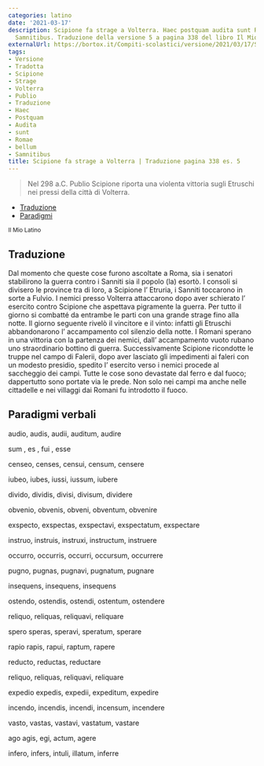 ```yaml
---
categories: latino
date: '2021-03-17'
description: Scipione fa strage a Volterra. Haec postquam audita sunt Romae, bellum
  Samnitibus. Traduzione della versione 5 a pagina 338 del libro Il Mio Latino.
externalUrl: https://bortox.it/Compiti-scolastici/versione/2021/03/17/Scipione-fa-strage-a-Volterra-traduzione.html
tags:
- Versione
- Tradotta
- Scipione
- Strage
- Volterra
- Publio
- Traduzione
- Haec
- Postquam
- Audita
- sunt
- Romae
- bellum
- Samnitibus
title: Scipione fa strage a Volterra | Traduzione pagina 338 es. 5
---
```


> Nel 298 a.C. Publio Scipione riporta una violenta vittoria sugli Etruschi nei pressi della città di Volterra.

- [Traduzione](#traduzione)
- [Paradigmi](#paradigmi)


<sub> Il Mio Latino </sub>

## Traduzione <a name="traduzione">

Dal momento che queste cose furono ascoltate a Roma, sia i senatori stabilirono la guerra contro i Sanniti sia il popolo (la) esortò. I consoli si divisero le province tra di loro, a Scipione l’ Etruria, i Sanniti toccarono in sorte a Fulvio. I nemici presso Volterra attaccarono dopo aver schierato l’ esercito contro Scipione che aspettava pigramente la guerra. Per tutto il giorno si combatté da entrambe le parti con una grande strage fino alla notte. Il giorno seguente rivelò il vincitore e il vinto: infatti gli Etruschi abbandonarono l’ accampamento col silenzio della notte. I Romani sperano in una vittoria con la partenza dei nemici, dall’ accampamento vuoto rubano uno straordinario bottino di guerra. Successivamente Scipione ricondotte le truppe nel campo di Falerii, dopo aver lasciato gli impedimenti ai faleri con un modesto presidio, spedito l’ esercito verso i nemici procede al saccheggio dei campi. Tutte le cose sono devastate dal ferro e dal fuoco; dappertutto sono portate via le prede. Non solo nei campi ma anche nelle cittadelle e nei villaggi dai Romani fu introdotto il fuoco.

## Paradigmi verbali<a name="paradigmi">

audio, audis, audii, auditum, audire

sum , es , fui , esse

censeo, censes, censui, censum, censere

iubeo, iubes, iussi, iussum, iubere

divido, dividis, divisi, divisum, dividere

obvenio, obvenis, obveni, obventum, obvenire

exspecto, exspectas, exspectavi, exspectatum, exspectare

instruo, instruis, instruxi, instructum, instruere

occurro, occurris, occurri, occursum, occurrere

pugno, pugnas, pugnavi, pugnatum, pugnare

insequens, insequens, insequens

ostendo, ostendis, ostendi, ostentum, ostendere

reliquo, reliquas, reliquavi, reliquare

spero speras, speravi, speratum, sperare

rapio rapis, rapui, raptum, rapere

reducto, reductas, reductare

reliquo, reliquas, reliquavi, reliquare

expedio expedis, expedii, expeditum, expedire

incendo, incendis, incendi, incensum, incendere

vasto, vastas, vastavi, vastatum, vastare

ago agis, egi, actum, agere

infero, infers, intuli, illatum, inferre